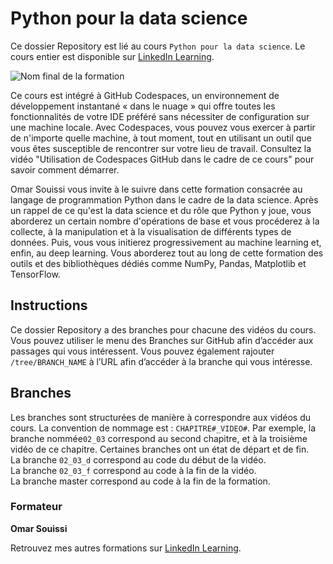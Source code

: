 # Python pour la data science

Ce dossier Repository est lié au cours `Python pour la data science`. Le cours entier est disponible sur [LinkedIn Learning][lil-course-url].

![Nom final de la formation][lil-thumbnail-url] 

Ce cours est intégré à GitHub Codespaces, un environnement de développement instantané « dans le nuage » qui offre toutes les fonctionnalités de votre IDE préféré sans nécessiter de configuration sur une machine locale. Avec Codespaces, vous pouvez vous exercer à partir de n'importe quelle machine, à tout moment, tout en utilisant un outil que vous êtes susceptible de rencontrer sur votre lieu de travail. Consultez la vidéo "Utilisation de Codespaces GitHub dans le cadre de ce cours" pour savoir comment démarrer.    

Omar Souissi vous invite à le suivre dans cette formation consacrée au langage de programmation Python dans le cadre de la data science. Après un rappel de ce qu'est la data science et du rôle que Python y joue, vous aborderez un certain nombre d'opérations de base et vous procéderez à la collecte, à la manipulation et à la visualisation de différents types de données. Puis, vous vous initierez progressivement au machine learning et, enfin, au deep learning. Vous aborderez tout au long de cette formation des outils et des bibliothèques dédiés comme NumPy, Pandas, Matplotlib et TensorFlow.

## Instructions

Ce dossier Repository a des branches pour chacune des vidéos du cours. Vous pouvez utiliser le menu des Branches sur GitHub afin d’accéder aux passages qui vous intéressent. Vous pouvez également rajouter `/tree/BRANCH_NAME` à l’URL afin d’accéder à la branche qui vous intéresse. 

## Branches

Les branches sont structurées de manière à correspondre aux vidéos du cours. La convention de nommage est : `CHAPITRE#_VIDEO#`. Par exemple, la branche nommée`02_03` correspond au second chapitre, et à la troisième vidéo de ce chapitre. Certaines branches ont un état de départ et de fin.  
La branche `02_03_d` correspond au code du début de la vidéo.  
La branche `02_03_f` correspond au code à la fin de la vidéo.  
La branche master correspond au code à la fin de la formation. 


### Formateur

**Omar Souissi** 

 Retrouvez mes autres formations sur [LinkedIn Learning][lil-URL-trainer].

[0]: # (Replace these placeholder URLs with actual course URLs)
[lil-course-url]: https://www.linkedin.com/learning/python-pour-la-data-science
[lil-thumbnail-url]: https://media.licdn.com/dms/image/v2/D4D0DAQEtYHEe9QrdLg/learning-public-crop_675_1200/learning-public-crop_675_1200/0/1725369346966?e=2147483647&v=beta&t=KRsmGDaCQJ3xiG_l0nJJN8tukdR9MEczU19Dr8f3UmU
[lil-URL-trainer]: https://www.linkedin.com/learning/instructors/omar-souissi

[1]: # (End of FR-Instruction ###############################################################################################)

